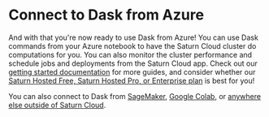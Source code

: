 # Connect to Dask from Azure

And with that you're now ready to use Dask from Azure! You can use Dask commands from your Azure notebook to have the Saturn Cloud cluster do computations for you. You can also monitor the cluster performance and schedule jobs and deployments from the Saturn Cloud app. Check out our [getting started documentation](<docs/api-guide/api.md>) for more guides, and consider whether our [Saturn Hosted Free, Saturn Hosted Pro, or Enterprise plan](/docs) is best for you!

You can also connect to Dask from [SageMaker](<docs/user-guide/integrations/sagemaker_external_connect.md>), [Google Colab](<docs/user-guide/integrations/colab_external_connect.md>), or [anywhere else outside of Saturn Cloud](<docs/user-guide/integrations/sagemaker_external_connect.md>).
